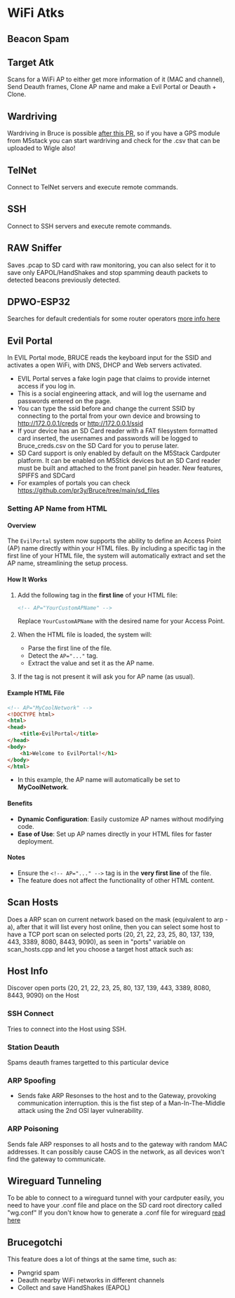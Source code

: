 # WiFi Atks

## Beacon Spam

## Target Atk
Scans for a WiFi AP to either get more information of it (MAC and channel), Send Deauth frames, Clone AP name and make a Evil Portal or Deauth + Clone.

## Wardriving
Wardriving in Bruce is possible [after this PR](https://github.com/pr3y/Bruce/pull/100), so if you have a GPS module from M5stack you can start wardriving and check for the .csv that can be uploaded to Wigle also!

## TelNet
Connect to TelNet servers and execute remote commands.

## SSH
Connect to SSH servers and execute remote commands.

## RAW Sniffer
Saves .pcap to SD card with raw monitoring, you can also select for it to save only EAPOL/HandShakes and stop spamming deauth packets to detected beacons previously detected.

## DPWO-ESP32
Searches for default credentials for some router operators [more info here](https://github.com/caioluders/DPWO)

## Evil Portal
In EVIL Portal mode, BRUCE reads the keyboard input for the SSID and activates a open WiFi, with DNS, DHCP and Web servers activated. 
* EVIL Portal serves a fake login page that claims to provide internet access if you log in.
* This is a social engineering attack, and will log the username and passwords entered on the page. 
* You can type the ssid before and change the current SSID by connecting to the portal from your own device and browsing to http://172.0.0.1/creds or http://172.0.0.1/ssid
* If your device has an SD Card reader with a FAT filesystem formatted card inserted, the usernames and passwords will be logged to Bruce_creds.csv on the SD Card for you to peruse later. 
* SD Card support is only enabled by default on the M5Stack Cardputer platform. It can be enabled on M5Stick devices but an SD Card reader must be built and attached to the front panel pin header.
New features, SPIFFS and SDCard
* For examples of portals you can check https://github.com/pr3y/Bruce/tree/main/sd_files

### **Setting AP Name from HTML**  

#### **Overview**  
The `EvilPortal` system now supports the ability to define an Access Point (AP) name directly within your HTML files. By including a specific tag in the first line of your HTML file, the system will automatically extract and set the AP name, streamlining the setup process.

#### **How It Works**  
1. Add the following tag in the **first line** of your HTML file:  
   ```html
   <!-- AP="YourCustomAPName" -->
   ```
   Replace `YourCustomAPName` with the desired name for your Access Point.  

2. When the HTML file is loaded, the system will:  
   - Parse the first line of the file.  
   - Detect the `AP="..."` tag.  
   - Extract the value and set it as the AP name.  

3. If the tag is not present it will ask you for AP name (as usual).

#### **Example HTML File**  
```html
<!-- AP="MyCoolNetwork" -->
<!DOCTYPE html>
<html>
<head>
    <title>EvilPortal</title>
</head>
<body>
    <h1>Welcome to EvilPortal!</h1>
</body>
</html>
```

- In this example, the AP name will automatically be set to **MyCoolNetwork**.

#### **Benefits**  
- **Dynamic Configuration**: Easily customize AP names without modifying code.  
- **Ease of Use**: Set up AP names directly in your HTML files for faster deployment.  

#### **Notes**  
- Ensure the `<!-- AP="..." -->` tag is in the **very first line** of the file.  
- The feature does not affect the functionality of other HTML content.

## Scan Hosts
Does a ARP scan on current network based on the mask (equivalent to arp -a), after that it will list every host online, then you can select some host to have a TCP port scan on selected ports (20, 21, 22, 23, 25, 80, 137, 139, 443, 3389, 8080, 8443, 9090), as seen in "ports" variable on scan_hosts.cpp and let you choose a target host attack such as:

## Host Info
Discover open ports (20, 21, 22, 23, 25, 80, 137, 139, 443, 3389, 8080, 8443, 9090) on the Host

### SSH Connect
Tries to connect into the Host using SSH.

### Station Deauth
Spams deauth frames targetted to this particular device

### ARP Spoofing
- Sends fake ARP Resonses to the host and to the Gateway, provoking communication interruption. this is the fist step of a Man-In-The-Middle attack using the 2nd OSI layer vulnerability.

### ARP Poisoning
Sends fale ARP responses to all hosts and to the gateway with random MAC addresses. It can possibly cause CAOS in the network, as all devices won't find the gateway to communicate.


## Wireguard Tunneling
To be able to connect to a wireguard tunnel with your cardputer easily, you need to have your .conf file and place on the SD card root directory called "wg.conf"
If you don't know how to generate a .conf file for wireguard [read here](https://www.wireguard.com/quickstart/) 

## Brucegotchi
This feature does a lot of things at the same time, such as:
- Pwngrid spam
- Deauth nearby WiFi networks in different channels
- Collect and save HandShakes (EAPOL)